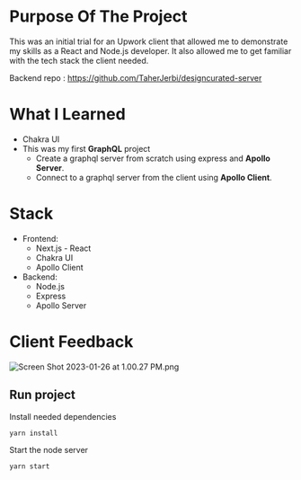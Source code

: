 # Purpose Of The Project

This was an initial trial for an Upwork client that allowed me to demonstrate my skills as a React and Node.js developer. It also allowed me to get familiar with the tech stack the client needed.

Backend repo : https://github.com/TaherJerbi/designcurated-server

# What I Learned

- Chakra UI
- This was my first **GraphQL** project
    - Create a graphql server from scratch using express and **Apollo Server**.
    - Connect to a graphql server from the client using **Apollo Client**.

# Stack

- Frontend:
    - Next.js - React
    - Chakra UI
    - Apollo Client
- Backend:
    - Node.js
    - Express
    - Apollo Server

# Client Feedback

![Screen Shot 2023-01-26 at 1.00.27 PM.png](https://imgur.com/Pdt9Ja2.png)

## Run project

Install needed dependencies
```
yarn install
```
Start the node server
```
yarn start
``` 

